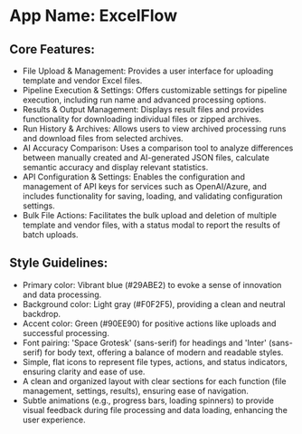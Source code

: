 # **App Name**: ExcelFlow

## Core Features:

- File Upload & Management: Provides a user interface for uploading template and vendor Excel files.
- Pipeline Execution & Settings: Offers customizable settings for pipeline execution, including run name and advanced processing options.
- Results & Output Management: Displays result files and provides functionality for downloading individual files or zipped archives.
- Run History & Archives: Allows users to view archived processing runs and download files from selected archives.
- AI Accuracy Comparison: Uses a comparison tool to analyze differences between manually created and AI-generated JSON files, calculate semantic accuracy and display relevant statistics.
- API Configuration & Settings: Enables the configuration and management of API keys for services such as OpenAI/Azure, and includes functionality for saving, loading, and validating configuration settings.
- Bulk File Actions: Facilitates the bulk upload and deletion of multiple template and vendor files, with a status modal to report the results of batch uploads.

## Style Guidelines:

- Primary color: Vibrant blue (#29ABE2) to evoke a sense of innovation and data processing.
- Background color: Light gray (#F0F2F5), providing a clean and neutral backdrop.
- Accent color: Green (#90EE90) for positive actions like uploads and successful processing.
- Font pairing: 'Space Grotesk' (sans-serif) for headings and 'Inter' (sans-serif) for body text, offering a balance of modern and readable styles.
- Simple, flat icons to represent file types, actions, and status indicators, ensuring clarity and ease of use.
- A clean and organized layout with clear sections for each function (file management, settings, results), ensuring ease of navigation.
- Subtle animations (e.g., progress bars, loading spinners) to provide visual feedback during file processing and data loading, enhancing the user experience.